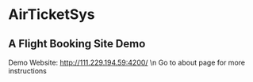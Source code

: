 # AirTicketSys
## A Flight Booking Site Demo
Demo Website: http://111.229.194.59:4200/ \n
Go to about page for more instructions
